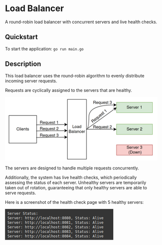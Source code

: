 # Load Balancer

A round-robin load balancer with concurrent servers and live health checks.

## Quickstart

To start the application:
`go run main.go`

## Description

This load balancer uses the round-robin algorithm to evenly distribute incoming server requests.

Requests are cyclically assigned to the servers that are healthy.

![Round Robin Diagram](assets/round-robin.png)

The servers are designed to handle multiple requests concurrently.

Additionally, the system has live health checks, which periodically assessing the status of each server. Unhealthy servers are temporarily taken out of rotation, guaranteeing that only healthy servers are able to serve requests.

Here is a screenshot of the health check page with 5 healthy servers:

![Health Check](assets/healthcheck.png)
